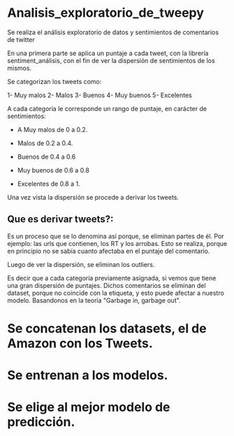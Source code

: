 # Analisis_exploratorio_de_tweepy
Se realiza el análisis exploratorio de datos y sentimientos de comentarios de twitter

En una primera parte se aplica un puntaje a cada tweet, con la librería sentiment_análisis, con el fin de ver la dispersión de sentimientos de los mismos.

Se categorizan los tweets como:

1- Muy malos
2- Malos
3- Buenos
4- Muy buenos
5- Excelentes

A cada categoría le corresponde un rango de puntaje, en carácter de sentimientos:

* A Muy malos de 0 a 0.2.

* Malos de 0.2 a 0.4.

* Buenos de 0.4 a 0.6

* Muy buenos de 0.6 a 0.8

* Excelentes de 0.8 a 1.

Una vez vista la dispersión se procede a derivar los tweets.

## Que es derivar tweets?: 

Es un proceso que se lo denomina así porque, se eliminan partes de él.
Por ejemplo: las urls que contienen, los RT y los arrobas. Esto se realiza, porque en principio no se sabía cuanto afectaba en el puntaje del comentario.

Luego de ver la dispersión, se eliminan los outliers. 

Es decir que a cada categoría previamente asignada, si vemos que tiene una gran dispersión de puntajes. Dichos comentarios se eliminan del dataset, porque no
coincide con la etiqueta, y esto puede afectar a nuestro modelo. Basandonos en la teoría "Garbage in, garbage out".

# Se concatenan los datasets, el de Amazon con los Tweets.
# Se entrenan a los modelos.
# Se elige al mejor modelo de predicción.

